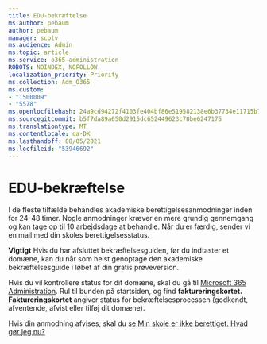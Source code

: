 ```yaml
---
title: EDU-bekræftelse
ms.author: pebaum
author: pebaum
manager: scotv
ms.audience: Admin
ms.topic: article
ms.service: o365-administration
ROBOTS: NOINDEX, NOFOLLOW
localization_priority: Priority
ms.collection: Adm_O365
ms.custom:
- "1500009"
- "5578"
ms.openlocfilehash: 24a9cd94272f4103fe404bf86e519582138e6b37734e11715b72ebcd2de9d5cb
ms.sourcegitcommit: b5f7da89a650d2915dc652449623c78be6247175
ms.translationtype: MT
ms.contentlocale: da-DK
ms.lasthandoff: 08/05/2021
ms.locfileid: "53946692"
---
```

# <a name="edu-verification"></a>EDU-bekræftelse

I de fleste tilfælde behandles akademiske berettigelsesanmodninger inden for 24-48 timer. Nogle anmodninger kræver en mere grundig gennemgang og kan tage op til 10 arbejdsdage at behandle. Når du er færdig, sender vi en mail med din skoles berettigelsesstatus.

**Vigtigt** Hvis du har afsluttet bekræftelsesguiden, [](https://go.microsoft.com/fwlink/p/?linkid=2135255) før du indtaster et domæne, kan du når som helst genoptage den akademiske bekræftelsesguide i løbet af din gratis prøveversion.

Hvis du vil kontrollere status for dit domæne, skal du gå til [Microsoft 365 Administration](https://go.microsoft.com/fwlink/p/?linkid=2024339). Rul til bunden på startsiden, og find **faktureringskortet.** **Faktureringskortet** angiver status for bekræftelsesprocessen (godkendt, afventende, afvist eller tilføj dit domæne).

Hvis din anmodning afvises, skal du [se Min skole er ikke berettiget. Hvad gør jeg nu?](https://docs.microsoft.com/microsoft-365/commerce/subscriptions/verify-academic-eligibility#my-school-isnt-eligible-what-do-i-do-now)